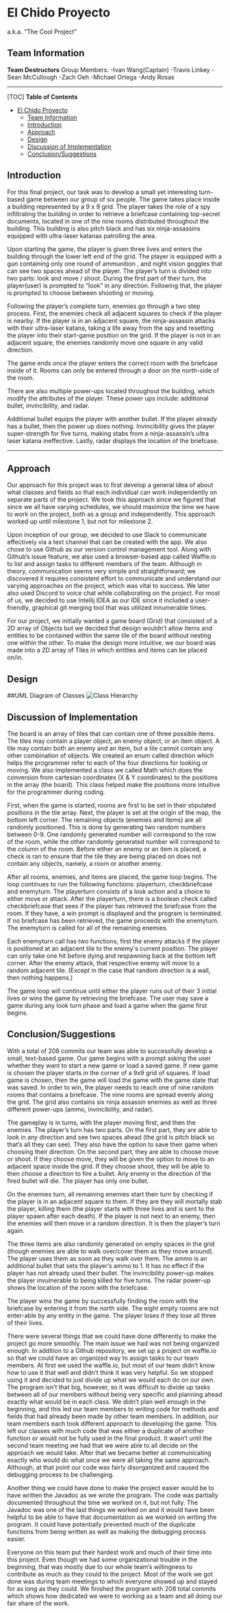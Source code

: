 El Chido Proyecto 
===================
a.k.a. "The Cool Project"


**Team Information**
-------------
<b>Team Destructors</b>
Group Members:
-Ivan Wang(Captain)
-Travis Linkey
-Sean McCullough
-Zach Oeh
-Michael Ortega
-Andy Rosas

----------
[TOC]
**Table of Contents** 

- [El Chido Proyecto ](#)
	- [Team Information](#team-information)
	- [Introduction](#introduction)
	- [Approach](#approach)
	- [Design](#design)
	- [Discussion of Implementation](#discussion-of-implementation)
	- [Conclusion/Suggestions](#conclusionsuggestions)



**Introduction**
-------------

For this final project, our task was to develop a small yet interesting turn-based game between our group of six people. The game takes place inside a building represented by a 9 x 9 grid. The player takes the role of a spy infiltrating the building in order to retrieve a briefcase containing top-secret documents, located in one of the nine rooms distributed throughout the building. This building is also pitch black and has six ninja-assassins equipped with ultra-laser katanas patrolling the area.

Upon starting the game, the player is given three lives and enters the building through the lower left end of the grid. The player is equipped with a gun containing only one round of ammunition , and night vision goggles that can see two spaces ahead of the player. The player’s turn is divided into two parts: look and move / shoot. During the first part of their turn, the player(user) is prompted to “look” in any direction. Following that, the player is prompted to choose between shooting or moving. 

Following the player’s complete turn, enemies go through a two step process. First, the enemies check all adjacent squares to check if the player is nearby. If the player is in an adjacent square, the ninja-assassin attacks with their ultra-laser katana, taking a life away from the spy and resetting the player into their start-game position on the grid. If the player is not in an adjacent square, the enemies randomly move one square in any valid direction.

The game ends once the player enters the correct room with the briefcase inside of it. Rooms can only be entered through a door on the north-side of the room. 

There are also multiple power-ups located throughout the building, which modify the attributes of the player. These power ups include: additional bullet, invincibility, and radar.

Additional bullet equips the player with another bullet. If the player already has a bullet, then the power up does nothing. Invincibility gives the player super-strength for five turns, making stabs from a ninja-assassin’s ultra laser katana ineffective. Lastly, radar displays the location of the briefcase.

----------


**Approach**
-------------------

Our approach for this project was to first develop a general idea of about what classes and fields so that each individual can work independently on separate parts of the project. We took this approach since we figured that since we all have varying schedules, we should maximize the time we have to work on the project, both as a group and independently. This approach worked up until milestone 1, but not for milestone 2. 

Upon inception of our group, we decided to use Slack to communicate effectively via a text channel that can be created with the app. We also chose to use Github as our version control management tool. Along with Github’s issue feature, we also used a browser-based app called Waffle.io to list and assign tasks to different members of the team. Although in theory, communication seems very simple and straightforward; we discovered it requires consistent effort to communicate and understand our varying approaches on the project, which was vital to success. We later also used Discord to voice chat while collaborating on the project. For most of us, we decided to use Intellij IDEA as our IDE since it included a user-friendly, graphical git merging tool that was utilized innumerable times.

For our project, we initially wanted a game board (Grid) that consisted of a 2D array of Objects but we decided that design wouldn’t allow items and entities to be contained within the same tile of the board without nesting one within the other. To make the design more intuitive, we our board was made into a 2D array of Tiles in which entities and items can be placed on/in. 

Design
--------
##UML Diagram of Classes
![Class Hierarchy](http://g.gravizo.com/g?%20%20class%20Main%7B%7D%20class%20GameEngine%20extends%20Main%7B%7D%20class%20SaveEngine%20extends%20GameEngine%7B%7D%20class%20GameState%20extends%20SaveEngine%7B%7D%20class%20UI%20extends%20GameEngine%7B%7D%20class%20Grid%20extends%20GameEngine%7B%7D%20class%20Tile%20extends%20Grid%7B%7D%20class%20Room%20extends%20Tile%7B%7D%20class%20Entity%20extends%20Tile%7B%7D%20class%20Player%20extends%20Entity%7B%7D%20class%20Enemy%20extends%20Entity%7B%7D%20class%20Item%20extends%20Tile%7B%7D%20class%20Invincibility%20extends%20Item%7B%7D%20class%20Ammo%20extends%20Item%7B%7D%20class%20Radar%20extends%20Item%7B%7D)

**Discussion of Implementation**
--------
The board is an array of tiles that can contain one of three possible items. The tiles may contain a player object, an enemy object, or an item object. A tile may contain both an enemy and an item, but a tile cannot contain any other combination of objects. We created an enum called direction which helps the programmer refer to each of the four directions for looking or moving. We also implemented a class we called Math which does the conversion from cartesian coordinates (X & Y coordinates) to the positions in the array (the board). This class helped make the positions more intuitive for the programmer during coding. 

First, when the game is started, rooms are first to be set in their stipulated positions in the tile array. Next, the player is set at the origin of the map, the bottom left corner.  The remaining objects (enemies and items) are all randomly positioned. This is done by generating two random numbers between 0-9. One randomly generated number will correspond to the row of the room, while the other randomly generated number will correspond to the column of the room. Before either an enemy or an item is placed, a check is ran to ensure that the tile they are being placed on does not contain any objects, namely, a room or another enemy.

After all rooms, enemies, and items are placed, the game loop begins. The loop continues to run the following functions: playerturn, checkbriefcase and enemyturn. The playerturn consists of a look action and a choice to either move or attack. After the playerturn, there is a boolean check called checkbriefcase that sees if the player has retrieved the briefcase from the room. If they have, a win prompt is displayed and the program is terminated. If no briefcase has been retrieved, the game proceeds with the enemyturn. The enemyturn is called for all of the remaining enemies. 

Each enemyturn call has two functions, first the enemy attacks if the player is positioned at an adjacent tile to the enemy's current position. The player can only take one hit before dying and respawning back at the bottom left corner. After the enemy attack, that respective enemy will move to a random adjacent tile. (Except in the case that random direction is a wall, then nothing happens.)

The game loop will continue until either the player runs out of their 3 initial lives or wins the game by retrieving the briefcase. The user may save a game during any look turn phase and load a game when the game first begins. 


**Conclusion/Suggestions**
-------
With a total of 208 commits our team was able to successfully develop a small, text-based game. Our game begins with a prompt asking the user whether they want to start a new game or load a saved game. If new game is chosen the player starts in the corner of a 9x9 grid of squares. If load game is chosen, then the game will load the game with the game state that was saved. In order to win, the player needs to reach one of nine random rooms that contains a briefcase. The nine rooms are spread evenly along the grid. The grid also contains six ninja assassin enemies as well as three different power-ups (ammo, invincibility, and radar).

The gameplay is in turns, with the player moving first, and then the enemies. The player’s turn has two parts. On the first part, they are able to look in any direction and see two spaces ahead (the grid is pitch black so that’s all they can see). They also have the option to save their game when choosing their direction. On the second part, they are able to choose move or shoot. If they choose move, they will be given the option to move to an adjacent space inside the grid. If they choose shoot, they will be able to then choose a direction to fire a bullet. Any enemy in the direction of the fired bullet will die. The player has only one bullet.

On the enemies turn, all remaining enemies start their turn by checking if the player is in an adjacent square to them. If they are they will mortally stab the player, killing them (the player starts with three lives and is sent to the player spawn after each death). If the player is not next to an enemy, then the enemies will then move in a random direction. It is then the player’s turn again.

The three items are also randomly generated on empty spaces in the grid (though enemies are able to walk over/cover them as they move around). The player uses them as soon as they walk over them. The ammo is an additional bullet that sets the player’s ammo to 1. It has no effect if the player has not already used their bullet. The invincibility power-up makes the player invulnerable to being killed for five turns. The radar power-up shows the location of the room with the briefcase.

The player wins the game by successfully finding the room with the briefcase by entering it from the north side. The eight empty rooms are not enter-able by any entity in the game. The player loses if they lose all three of their lives.

There were several things that we could have done differently to make the project go more smoothly. The main issue we had was not being organized enough. In addition to a Github repository, we set up a project on waffle.io so that we could have an organized way to assign tasks to our team members. At first we used the waffle.io, but most of our team didn’t know how to use it that well and didn’t think it was very helpful. So we stopped using it and decided to just divide up what we would each do on our own. The program isn’t that big, however, so it was difficult to divide up tasks between all of our members without being very specific and planning ahead exactly what would be in each class. We didn’t plan well enough in the beginning, and this led our team members to writing code for methods and fields that had already been made by other team members. In addition, our team members each took different approach to developing the game. This left our classes with much code that was either a duplicate of another function or would not be fully used in the final product. It wasn’t until the second team meeting we had that we were able to all decide on the approach we would take. After that we became better at communicating exactly who would do what once we were all taking the same approach. Although, at that point our code was fairly disorganized and caused the debugging process to be challenging.

Another thing we could have done to make the project easier would be to have written the Javadoc as we wrote the program. The code was partially documented throughout the time we worked on it, but not fully. The Javadoc was one of the last things we worked on and it would have been helpful to be able to have that documentation as we worked on writing the program. It could have potentially prevented much of the duplicate functions from being written as well as making the debugging process easier.

Everyone on this team put their hardest work and much of their time into this project. Even though we had some organizational trouble in the beginning, that was mostly due to our whole team’s willingness to contribute as much as they could to the project. Most of the work we got done was during team meetings to which everyone showed up and stayed for as long as they could. We finished the program with 208 total commits which shows how dedicated we were to working as a team and all doing our fair share of the work.



